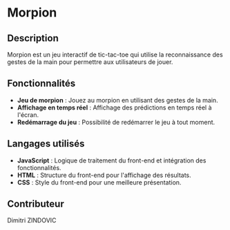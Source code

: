 # Morpion

## Description

Morpion est un jeu interactif de tic-tac-toe qui utilise la reconnaissance des gestes de la main pour permettre aux utilisateurs de jouer.

## Fonctionnalités

- **Jeu de morpion** : Jouez au morpion en utilisant des gestes de la main.
- **Affichage en temps réel** : Affichage des prédictions en temps réel à l'écran.
- **Redémarrage du jeu** : Possibilité de redémarrer le jeu à tout moment.

## Langages utilisés

- **JavaScript** : Logique de traitement du front-end et intégration des fonctionnalités.
- **HTML** : Structure du front-end pour l'affichage des résultats.
- **CSS** : Style du front-end pour une meilleure présentation.

## Contributeur

Dimitri ZINDOVIC
